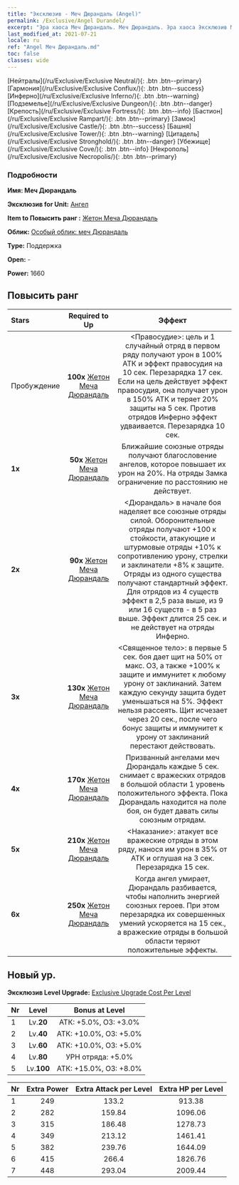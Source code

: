 ```yaml
---
title: "Эксклюзив - Меч Дюрандаль (Angel)"
permalink: /Exclusive/Angel Durandel/
excerpt: "Эра хаоса Меч Дюрандаль. Меч Дюрандаль. Эра хаоса Эксклюзив Меч Дюрандаль. Ангел Эксклюзив."
last_modified_at: 2021-07-21
locale: ru
ref: "Angel Меч Дюрандаль.md"
toc: false
classes: wide
---
```

 [Нейтралы](/ru/Exclusive/Exclusive Neutral/){: .btn .btn--primary} [Гармония](/ru/Exclusive/Exclusive Conflux/){: .btn .btn--success} [Инферно](/ru/Exclusive/Exclusive Inferno/){: .btn .btn--warning} [Подземелье](/ru/Exclusive/Exclusive Dungeon/){: .btn .btn--danger} [Крепость](/ru/Exclusive/Exclusive Fortress/){: .btn .btn--info} [Бастион](/ru/Exclusive/Exclusive Rampart/){: .btn .btn--primary} [Замок](/ru/Exclusive/Exclusive Castle/){: .btn .btn--success} [Башня](/ru/Exclusive/Exclusive Tower/){: .btn .btn--warning} [Цитадель](/ru/Exclusive/Exclusive Stronghold/){: .btn .btn--danger} [Убежище](/ru/Exclusive/Exclusive Cove/){: .btn .btn--info} [Некрополь](/ru/Exclusive/Exclusive Necropolis/){: .btn .btn--primary} 

### Подробности
 **Имя: Меч Дюрандаль** 

 **Эксклюзив for Unit:** [Ангел](/ru/units/Angel/) 

 **Item to Повысить ранг :** [Жетон Меча Дюрандаль](/ItemsRU/con_973/)

 **Облик:** [Особый облик: меч Дюрандаль](/ItemsRU/con_641/)

 **Type:** Поддержка

 **Open:** -

 **Power:** 1660

## Повысить ранг 

  |     Stars    |  Required to Up | Эффект |
  |:-------------|:---------------:|:---------------:|
  |  Пробуждение  | **100x** [Жетон Меча Дюрандаль](/ItemsRU/con_973/) | <Правосудие>: цель и 1 случайный отряд в первом ряду получают урон в 100% АТК и эффект правосудия на 10 сек. Перезарядка 17 сек. Если на цель действует эффект правосудия, она получает урон в 150% АТК и теряет 20% защиты на 5 сек. Против отрядов Инферно эффект удваивается. Перезарядка 10 сек. |
  | **1x** <i class="fas fa-star"/> | **50x** [Жетон Меча Дюрандаль](/ItemsRU/con_973/) | Ближайшие союзные отряды получают благословение ангелов, которое повышает их урон на 20%. На отряды Замка ограничение по расстоянию не действует. |
  | **2x** <i class="fas fa-star"/> | **90x** [Жетон Меча Дюрандаль](/ItemsRU/con_973/) | <Дюрандаль> в начале боя наделяет все союзные отряды силой. Оборонительные отряды получают +100 к стойкости, атакующие и штурмовые отряды +10% к сопротивлению урону, стрелки и заклинатели +8% к защите. Отряды из одного существа получают стандартный эффект. Для отрядов из 4 существ эффект в 2,5 раза выше, из 9 или 16 существ - в 5 раз выше. Эффект длится 25 сек. и не действует на отряды Инферно. |
  | **3x** <i class="fas fa-star"/> | **130x** [Жетон Меча Дюрандаль](/ItemsRU/con_973/) | <Священное тело>: в первые 5 сек. боя дает щит на 50% от макс. ОЗ, а также +100% к защите и иммунитет к любому урону от заклинаний. Затем каждую секунду защита будет уменьшаться на 5%. Эффект нельзя рассеять. Щит исчезает через 20 сек., после чего бонус защиты и иммунитет к урону от заклинаний перестают действовать. |
  | **4x** <i class="fas fa-star"/> | **170x** [Жетон Меча Дюрандаль](/ItemsRU/con_973/) | Призванный ангелами меч Дюрандаль каждые 5 сек. снимает с вражеских отрядов в большой области 1 уровень положительного эффекта. Пока Дюрандаль находится на поле боя, он будет давать силы союзным отрядам. |
  | **5x** <i class="fas fa-star"/> | **210x** [Жетон Меча Дюрандаль](/ItemsRU/con_973/) | <Наказание>: атакует все вражеские отряды в этом ряду, нанося им урон в 35% от АТК и оглушая на 3 сек. Перезарядка 15 сек. |
  | **6x** <i class="fas fa-star"/> | **250x** [Жетон Меча Дюрандаль](/ItemsRU/con_973/) | Когда ангел умирает, Дюрандаль разбивается, чтобы наполнить энергией союзных героев. При этом перезарядка их совершенных умений ускоряется на 15 сек., а вражеские отряды в большой области теряют положительные эффекты. |


## Новый ур.
 **Эксклюзив Level Upgrade:** [Exclusive Upgrade Cost Per Level](/Exclusive/ExclusiveUpgradeCostPerLevel/)

  |  Nr  |   Level  | Bonus at Level |
  |:-----|:--------:|:--------------:|
  | 1 | Lv.**20** | АТК: +5.0%, ОЗ: +3.0% |
  | 2 | Lv.**40** | АТК: +10.0%, ОЗ: +5.0% |
  | 3 | Lv.**60** | АТК: +10.0%, ОЗ: +5.0% |
  | 4 | Lv.**80** | УРН отряда: +5.0% |
  | 5 | Lv.**100** | АТК: +15.0%, ОЗ: +8.0% |


  |  Nr  |  Extra Power | Extra Attack per Level | Extra HP per Level |
  |:-----|:--------:|:--------:|:--------:|
  | 1 | 249 | 133.2 | 913.38 |
  | 2 | 282 | 159.84 | 1096.06 |
  | 3 | 315 | 186.48 | 1278.73 |
  | 4 | 349 | 213.12 | 1461.41 |
  | 5 | 382 | 239.76 | 1644.09 |
  | 6 | 415 | 266.4 | 1826.76 |
  | 7 | 448 | 293.04 | 2009.44 |


